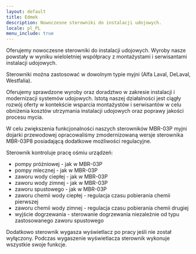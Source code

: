 ```yaml
---
layout: default
title: Edmek
description: Nowoczesne sterowniki do instalacji udojowych.
locale: pl_PL
menu_include: true
---
```

Oferujemy nowoczesne sterowniki do instalacji udojowych. 
Wyroby nasze powstały w wyniku wieloletniej współpracy z montażystami i serwisantami instalacji udojowych.

Sterowniki można zastosować w dowolnym typie myjni (Alfa Laval, DeLaval, Westfalia).

Oferujemy sprawdzone wyroby oraz doradztwo w zakresie instalacji i modernizacji systemów udojowych.
Istotą naszej działalności jest ciągły rozwój oferty w kontekście wsparcia montażystów i serwisantów w celu obniżenia kosztów utrzymania instalacji udojowych oraz poprawy jakości procesu mycia.

W celu zwiększenia funkcjonalności naszych sterowników MBR-03P myjni dojarki przewodowej opracowaliśmy zmodernizowaną wersje sterownika MBR-03P8 posiadającą dodatkowe możliwości regulacyjne.

Sterownik kontroluje pracę ośmiu urządzeń:
- pompy próżniowej - jak w MBR-03P
- pompy mlecznej - jak w MBR-03P
- zaworu wody ciepłej - jak w MBR-03P
- zaworu wody zimnej - jak w MBR-03P
- zaworu spustowego - jak w MBR-03P
- zaworu chemii wody ciepłej - regulacja czasu pobierania chemii pierwszej
- zaworu chemii wody zimnej - regulacja czasu pobierania chemii drugiej
- wyjście dogrzewania - sterowanie dogrzewania niezależnie od typu zastosowanego zaworu spustowego

Dodatkowo sterownik wygasza wyświetlacz po pracy jeśli nie został wyłączony. 
Podczas wygaszenie wyświetlacza sterownik wykonuje wszystkie swoje funkcje. 